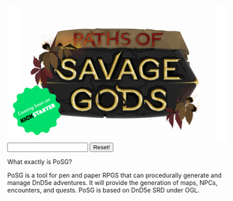 <link rel="stylesheet" href="style.css">

<img class="posg-logo" src="assets/posg_logo.png" alt="PoSG logo">

<!--start interaction section-->
<input type="text" id="input-query" name="query">
<button type="button" id="btn-reset">Reset!</button>
<!--end interaction section-->

<div class="faq-section">
  <div class="aq" tags="dnd,test" faq-id="q0">
    <p class="question">What exactly is PoSG?</p>
    <p class="answer">PoSG is a tool for pen and paper RPGS that can procedurally generate and manage DnD5e adventures. It will provide the generation of maps, NPCs, encounters, and quests. PoSG is based on DnD5e SRD under OGL.</p>
  </div>
</div>

<!--start script section-->
<script>
  
  <!--start dictionary section-->
  const dictionary = {
    "dnd":["dnd","5th","SRD","OGL"]
  };
  <!--end dictionary section-->
  
  let input = document.getElementById("input-query");
  input.addEventListener('input', function (evt) {
    onInput(input.value);
  });
  
  function onInput(value){
    if(value === ""){
      reset();
      return;
    }
    
    let aqs = document.getElementsByClassName("aq");
    /*element.classList.add('invisible')*/
    Array.from(aqs).forEach(element => {
      let has = hasQuery(element,value);
      if(has){
        element.classList.remove('invisible');
      }else{
        element.classList.add('invisible');
      }
    });
  }
  
  function hasQuery(element,query){
  
    let tags = element.getAttribute("tags");
    console.log(tags);
    let tagList = tags.split(",");
    console.log(tagList);
    
    let tagSummary = [];
    
    tagList.forEach(tag => {
      let entries = dictionary[tag];
      console.log(entries);
      if(!entries){
        //continue;
        tagSummary.concat([tag]);
      }
      tagSummary.concat(entries);
    });
    
    console.log(tagSummary);
    
    tagSummary.forEach(tag => {
      if(tag === query){
        return true;
      }
    });
    
    return false;
  }
  
  function reset(){
    let aqs = document.getElementsByClassName("aq");
    Array.from(aqs).forEach(element => element.classList.remove('invisible'));
  }
</script>
<!--end script section-->
